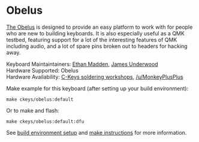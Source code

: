 Obelus
===

[The Obelus](https://imgur.com/a/vj4LF) is designed to provide an easy platform to work with for people who are new to building keyboards. It is also especially useful as a QMK testbed, featuring support for a lot of the interesting features of QMK including audio, and a lot of spare pins broken out to headers for hacking away.

Keyboard Maintaintainers: [Ethan Madden](https://github.com/jetpacktuxedo), [James Underwood](https://github.com/ju0)  
Hardware Supported: Obelus  
Hardware Availability: [C-Keys soldering workshops](https://ckeys.org/workshops/), [/u/MonkeyPlusPlus](https://www.reddit.com/user/monkeyplusplus)  

Make example for this keyboard (after setting up your build environment):

    make ckeys/obelus:default

Or to make and flash:

    make ckeys/obelus:default:dfu

See [build environment setup](https://docs.qmk.fm/build_environment_setup.html) and [make instructions](https://docs.qmk.fm/make_instructions.html) for more information.

